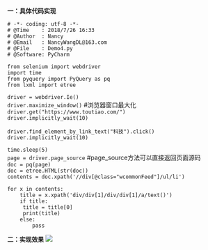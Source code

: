 **一：具体代码实现**
 
```# -*- coding: utf-8 -*-```  
```# @Time    : 2018/7/26 16:33```  
```# @Author  : Nancy```  
```# @Email   : NancyWangDL@163.com```  
```# @File    : Demo4.py```  
```# @Software: PyCharm```

```from selenium import webdriver```  
```import time```  
```from pyquery import PyQuery as pq```  
```from lxml import etree```  

```driver = webdriver.Ie()```  
```driver.maximize_window()```    #浏览器窗口最大化  
```driver.get("https://www.toutiao.com/")```  
```driver.implicitly_wait(10)```


```driver.find_element_by_link_text("科技").click()```  
```driver.implicitly_wait(10)```

```time.sleep(5)```  
```page = driver.page_source```    #page_source方法可以直接返回页面源码  
```doc = pq(page)```  
```doc = etree.HTML(str(doc))```  
```contents = doc.xpath('//div[@class="wcommonFeed"]/ul/li')```

```for x in contents:```  
```    title = x.xpath('div/div[1]/div/div[1]/a/text()')```  
```    if title:```  
```     title = title[0]```  
```     print(title)```  
```    else:```  
```        pass```


**二：实现效果**
![](https://i.imgur.com/vKKLHwM.png)


 
